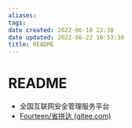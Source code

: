 ```yaml
---
aliases: 
tags: 
date created: 2022-06-10 22:38
date updated: 2022-06-22 10:53:30
title: README
---
```


# README

- 全国互联网安全管理服务平台
- [Fourteen/省拼达 (gitee.com)](https://gitee.com/FourteenD/provincial-pinda)
